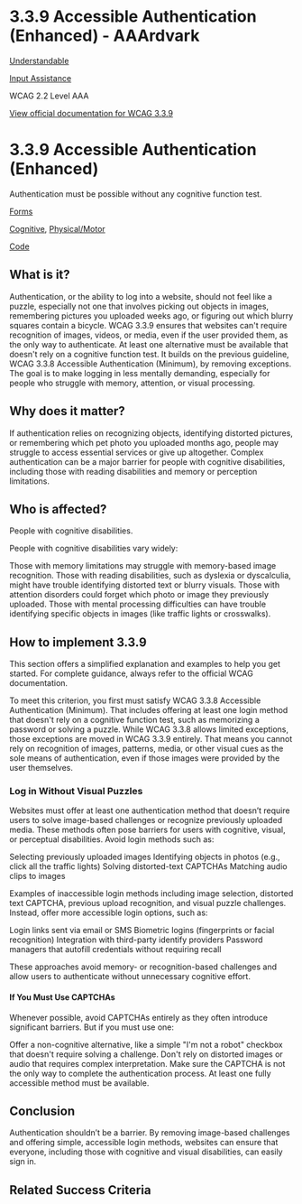 # 3.3.9 Accessible Authentication (Enhanced) - AAArdvark

[Understandable](https://aaardvarkaccessibility.com/wcag-principle/understandable/)

[Input Assistance](https://aaardvarkaccessibility.com/wcag-guideline/input-assistance/)

WCAG 2.2
Level AAA

[View official documentation for WCAG 3.3.9](https://www.w3.org/WAI/WCAG22/Understanding/accessible-authentication-enhanced.html)

# 3.3.9 Accessible Authentication (Enhanced)

Authentication must be possible without any cognitive function test.

[Forms](https://aaardvarkaccessibility.com/wcag-theme/forms/) 

 

[Cognitive](https://aaardvarkaccessibility.com/wcag-disability/cognitive/), [Physical/Motor](https://aaardvarkaccessibility.com/wcag-disability/physical-motor/) 

 

[Code](https://aaardvarkaccessibility.com/wcag-responsibility/code/) 

## What is it?

Authentication, or the ability to log into a website, should not feel like a puzzle, especially not one that involves picking out objects in images, remembering pictures you uploaded weeks ago, or figuring out which blurry squares contain a bicycle.
WCAG 3.3.9 ensures that websites can't require recognition of images, videos, or media, even if the user provided them, as the only way to authenticate. At least one alternative must be available that doesn't rely on a cognitive function test.
It builds on the previous guideline, WCAG 3.3.8 Accessible Authentication (Minimum), by removing exceptions. The goal is to make logging in less mentally demanding, especially for people who struggle with memory, attention, or visual processing.

## Why does it matter?

If authentication relies on recognizing objects, identifying distorted pictures, or remembering which pet photo you uploaded months ago, people may struggle to access essential services or give up altogether. Complex authentication can be a major barrier for people with cognitive disabilities, including those with reading disabilities and memory or perception limitations.

## Who is affected?

People with cognitive disabilities.

People with cognitive disabilities vary widely:

Those with memory limitations may struggle with memory-based image recognition.
Those with reading disabilities, such as dyslexia or dyscalculia, might have trouble identifying distorted text or blurry visuals.
Those with attention disorders could forget which photo or image they previously uploaded.
Those with mental processing difficulties can have trouble identifying specific objects in images (like traffic lights or crosswalks).

## How to implement 3.3.9

This section offers a simplified explanation and examples to help you get started. For complete guidance, always refer to the official WCAG documentation.

To meet this criterion, you first must satisfy WCAG 3.3.8 Accessible Authentication (Minimum). That includes offering at least one login method that doesn't rely on a cognitive function test, such as memorizing a password or solving a puzzle.
While WCAG 3.3.8 allows limited exceptions, those exceptions are moved in WCAG 3.3.9 entirely. That means you cannot rely on recognition of images, patterns, media, or other visual cues as the sole means of authentication, even if those images were provided by the user themselves.
### Log in Without Visual Puzzles

Websites must offer at least one authentication method that doesn’t require users to solve image-based challenges or recognize previously uploaded media. These methods often pose barriers for users with cognitive, visual, or perceptual disabilities.
Avoid login methods such as:

Selecting previously uploaded images
Identifying objects in photos (e.g., click all the traffic lights)
Solving distorted-text CAPTCHAs
Matching audio clips to images

Examples of inaccessible login methods including image selection, distorted text CAPTCHA, previous upload recognition, and visual puzzle challenges.
Instead, offer more accessible login options, such as:

Login links sent via email or SMS
Biometric logins (fingerprints or facial recognition)
Integration with third-party identify providers
Password managers that autofill credentials without requiring recall

These approaches avoid memory- or recognition-based challenges and allow users to authenticate without unnecessary cognitive effort.
#### If You Must Use CAPTCHAs

Whenever possible, avoid CAPTCHAs entirely as they often introduce significant barriers. But if you must use one:

Offer a non-cognitive alternative, like a simple "I'm not a robot" checkbox that doesn't require solving a challenge.
Don't rely on distorted images or audio that requires complex interpretation.
Make sure the CAPTCHA is not the only way to complete the authentication process. At least one fully accessible method must be available.

## Conclusion

Authentication shouldn’t be a barrier. By removing image-based challenges and offering simple, accessible login methods, websites can ensure that everyone, including those with cognitive and visual disabilities, can easily sign in.

## Related Success Criteria

